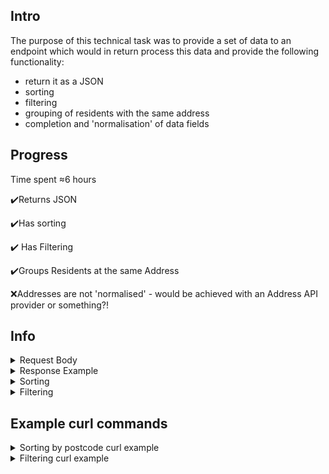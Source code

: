 ## Intro


The purpose of this technical task was to provide a set of data to an endpoint  which would in return process this data and provide the following functionality:
* return it as a JSON
* sorting
* filtering
* grouping of residents with the same address
* completion and 'normalisation' of data fields

## Progress

Time spent ≈6 hours

✔️Returns JSON

✔️Has sorting

✔️ Has Filtering

✔️Groups Residents at the same Address

❌️Addresses are not 'normalised' - would be achieved with an Address API provider or something?!


## Info

<details>
  <summary>Request Body</summary>

* Takes the request body of type JSON with the following parameters : `"firstname","surname","address1","address2","city","state","postcode","countrycode","gender","dateofbirth"` all of which are of type `string`
</details>
<details>
  <summary>Response Example</summary>

```
[
    {
        "address1": "2 Short Street",
        "address2": "",
        "city": "Southend",
        "state": "Essex",
        "postcode": "SS0 8BB",
        "countryCode": "UK",
        "residents": [
            {
                "firstName": "Bob",
                "surname": "Long",
                "gender": "M",
                "dateOfBirth": "1971-02-02"
            }
        ]
    }
]
```
</details>

<details>
  <summary>Sorting</summary>

* Sorting is achieved by query parameter `sortType` it takes an all lowercase argument of type `String`, currently it accepts only `city` and `postcode` as arguments.

</details>

<details>
  <summary>Filtering</summary>

* Filtering is achieved by multiple query parameters
1. `filterType` - similar to `sortType` it determines which property to filter on.  it takes an all lowercase argument of type `String`, currently it accepts only `city` and `postcode` as arguments.

2. `filterComparator` - idea was to introduce comparison operators, e.g., `contains`,`gt`,`lt`,`eq`, etc.

3. `filterCriteria` - search criteria for the defined type. Currently is looking for an exact `match`.

</details>


## Example curl commands

<details>
  <summary>Sorting by postcode curl example</summary>

## Sorting by postcode curl example
```javascript
curl --location --request POST 'localhost:8080/data-processing/process-data?sortType=postcode' \
--header 'Content-Type: application/json' \
--data-raw '[
{
"firstname": "Fred",
"surname": "Smith",
"address1": "Customs House",
"address2": "1 Long Street",
"city": "Glasgow",
"state": "Glasgow",
"postcode": "G10 1AA",
"countrycode": "UK",
"gender": "M",
"dateofbirth": "1/1/1970"
},
{
"firstname": "Bob",
"surname": "Long",
"address1": "2 Short Street",
"address2": "",
"city": "Southend",
"state": "Essex",
"postcode": "SS0 8BB",
"countrycode": "UK",
"gender": "M",
"dateofbirth": "2/2/1971"
},
{
"firstname": "Nancy",
"surname": "Bayliss",
"address1": "3 Lombard Street",
"address2": "",
"city": "Brighton",
"state": "East Sussex",
"postcode": "B23 4CC",
"countrycode": "GB",
"gender": "F",
"dateofbirth": "3/3/1973"
},
{
"firstname": "Alan",
"surname": "Johnson",
"address1": "Tower House",
"address2": "4 Clements Lane",
"city": "London",
"state": "",
"postcode": "EC14AA",
"countrycode": "",
"gender": "M",
"dateofbirth": "4/4/1974"
},
{
"firstname": "Roger",
"surname": "May",
"address1": "5 Watling Ave",
"address2": "",
"city": "Manchester",
"state": "Manchester",
"postcode": "M10 5DD",
"countrycode": "UK",
"gender": "M",
"dateofbirth": "5/5/1975"
},
{
"firstname": "Mike",
"surname": "Ward",
"address1": "8 Wrong Rd",
"address2": "",
"city": "Leeds",
"state": "W Yorks",
"postcode": "L11 6AA",
"countrycode": "UK",
"gender": "M",
"dateofbirth": "6/6/1976"
},
{
"firstname": "Sarah",
"surname": "",
"address1": "1 Long Street",
"address2": "",
"city": "Glasgow",
"state": "Glasgow",
"postcode": "G10",
"countrycode": "UK",
"gender": "F",
"dateofbirth": "7/7/1977"
},
{
"firstname": "Linda",
"surname": "James",
"address1": "8 Wrong Road",
"address2": "",
"city": "Leeds",
"state": "West Yorkshire",
"postcode": "L12 7EE",
"countrycode": "GB",
"gender": "F",
"dateofbirth": "8/8/1978"
},
{
"firstname": "Helen",
"surname": "Mirren",
"address1": "6 The Bells",
"address2": "",
"city": "Liverpool",
"state": "Liverpool",
"postcode": "LP10GG",
"countrycode": "UK",
"gender": "F",
"dateofbirth": "9/9/1979"
},
{
"firstname": "Rebecca",
"surname": "May",
"address1": "4 Clements Ln",
"address2": "",
"city": "London",
"state": "London",
"postcode": "EC1 4AA",
"countrycode": "UK",
"gender": "F",
"dateofbirth": "10/10/1980"
}
]'
```
</details>
<details>
    <summary>Filtering curl example</summary>

##Filtering curl example
```javascript


`curl --location --request POST 'localhost:8080/data-processing/process-data?filterCriteria=Southend&filterType=city' \
--header 'Content-Type: application/json' \
--data-raw '[
{
"firstname": "Fred",
"surname": "Smith",
"address1": "Customs House",
"address2": "1 Long Street",
"city": "Glasgow",
"state": "Glasgow",
"postcode": "G10 1AA",
"countrycode": "UK",
"gender": "M",
"dateofbirth": "1/1/1970"
},
{
"firstname": "Bob",
"surname": "Long",
"address1": "2 Short Street",
"address2": "",
"city": "Southend",
"state": "Essex",
"postcode": "SS0 8BB",
"countrycode": "UK",
"gender": "M",
"dateofbirth": "2/2/1971"
},
{
"firstname": "Nancy",
"surname": "Bayliss",
"address1": "3 Lombard Street",
"address2": "",
"city": "Brighton",
"state": "East Sussex",
"postcode": "B23 4CC",
"countrycode": "GB",
"gender": "F",
"dateofbirth": "3/3/1973"
},
{
"firstname": "Alan",
"surname": "Johnson",
"address1": "Tower House",
"address2": "4 Clements Lane",
"city": "London",
"state": "",
"postcode": "EC14AA",
"countrycode": "",
"gender": "M",
"dateofbirth": "4/4/1974"
},
{
"firstname": "Roger",
"surname": "May",
"address1": "5 Watling Ave",
"address2": "",
"city": "Manchester",
"state": "Manchester",
"postcode": "M10 5DD",
"countrycode": "UK",
"gender": "M",
"dateofbirth": "5/5/1975"
},
{
"firstname": "Mike",
"surname": "Ward",
"address1": "8 Wrong Rd",
"address2": "",
"city": "Leeds",
"state": "W Yorks",
"postcode": "L11 6AA",
"countrycode": "UK",
"gender": "M",
"dateofbirth": "6/6/1976"
},
{
"firstname": "Sarah",
"surname": "",
"address1": "1 Long Street",
"address2": "",
"city": "Glasgow",
"state": "Glasgow",
"postcode": "G10",
"countrycode": "UK",
"gender": "F",
"dateofbirth": "7/7/1977"
},
{
"firstname": "Linda",
"surname": "James",
"address1": "8 Wrong Road",
"address2": "",
"city": "Leeds",
"state": "West Yorkshire",
"postcode": "L12 7EE",
"countrycode": "GB",
"gender": "F",
"dateofbirth": "8/8/1978"
},
{
"firstname": "Helen",
"surname": "Mirren",
"address1": "6 The Bells",
"address2": "",
"city": "Liverpool",
"state": "Liverpool",
"postcode": "LP10GG",
"countrycode": "UK",
"gender": "F",
"dateofbirth": "9/9/1979"
},
{
"firstname": "Rebecca",
"surname": "May",
"address1": "4 Clements Ln",
"address2": "",
"city": "London",
"state": "London",
"postcode": "EC1 4AA",
"countrycode": "UK",
"gender": "F",
"dateofbirth": "10/10/1980"
}
]'
```
</details>